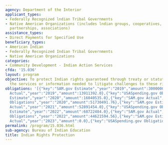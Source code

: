 ```yaml
---
agency: Department of the Interior
applicant_types:
- Federally Recognized lndian Tribal Governments
- Native American Organizations (includes lndian groups, cooperatives, corporations,
  partnerships, associations)
assistance_types:
- Direct Payments for Specified Use
beneficiary_types:
- American Indian
- Federally Recognized Indian Tribal Governments
- Native American Organizations
categories:
- Community Development - Indian Action Services
cfda: '15.036'
layout: program
objective: To protect Indian rights guaranteed through treaty or statute by obtaining
  the services or information needed to litigate challenges to these rights.
obligations: '[{"key":"SAM.gov Estimate","year":"2019","amount":30000000.0},{"key":"SAM.gov
  Actual","year":"2019","amount":13911392.0},{"key":"USASpending.gov Obligations","year":"2019","amount":52055641.82},{"key":"SAM.gov
  Estimate","year":"2020","amount":16040535.0},{"key":"SAM.gov Actual","year":"2020","amount":24453418.52},{"key":"USASpending.gov
  Obligations","year":"2020","amount":51730491.76},{"key":"SAM.gov Estimate","year":"2021","amount":14354700.0},{"key":"SAM.gov
  Actual","year":"2021","amount":52891454.0},{"key":"USASpending.gov Obligations","year":"2021","amount":48092865.33},{"key":"SAM.gov
  Estimate","year":"2022","amount":68722484.0},{"key":"SAM.gov Actual","year":"2022","amount":68722484.0},{"key":"USASpending.gov
  Obligations","year":"2022","amount":44621594.56},{"key":"SAM.gov Estimate","year":"2023","amount":16036657.0},{"key":"SAM.gov
  Actual","year":"2023","amount":0.0},{"key":"USASpending.gov Obligations","year":"2023","amount":38458698.24}]'
permalink: /program/15.036.html
sub-agency: Bureau of Indian Education
title: Indian Rights Protection
---
```

